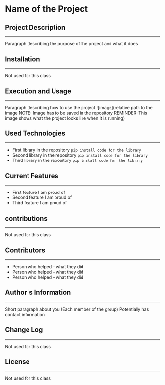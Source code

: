 # Name of the Project

## Project Description
---
Paragraph describing the purpose of the project and what it does.

## Installation
---
Not used for this class

## Execution and Usage
---
Paragraph describing how to use the project
![image](relative path to the image NOTE: Image has to be saved in the repository REMINDER: This image shows what the project looks like when it is running)  

## Used Technologies
---
+ First library in the repository
`pip install code for the library`
+ Second library in the repository
`pip install code for the library`
+ Third library in the repository
`pip install code for the library`

## Current Features
---
+ First feature I am proud of
+ Second feature I am proud of
+ Third feature I am proud of

## contributions
---
Not used for this class

## Contributors
---
+ Person who helped - what they did
+ Person who helped - what they did
+ Person who helped - what they did

## Author's Information
---
Short paragraph about you (Each member of the group)
Potentially has contact information  

## Change Log
---
Not used for this class

## License
---
Not used for this class  